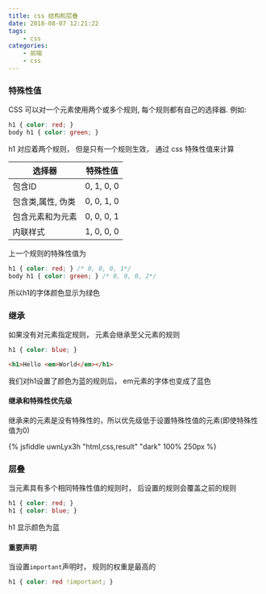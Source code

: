 ```yaml
---
title: css 结构和层叠
date: 2018-08-07 12:21:22
tags:
    - css
categories:
    - 前端
    - css
---
```

### 特殊性值

CSS 可以对一个元素使用两个或多个规则, 每个规则都有自己的选择器. 例如:

```CSS
h1 { color: red; }
body h1 { color: green; }
```

h1 对应着两个规则， 但是只有一个规则生效， 通过 css 特殊性值来计算

| 选择器            | 特殊性值   |
| ----------------- | ---------- |
| 包含ID            | 0, 1, 0, 0 |
| 包含类,属性, 伪类 | 0, 0, 1, 0 |
| 包含元素和为元素  | 0, 0, 0, 1 |
| 内联样式          | 1, 0, 0, 0 |

上一个规则的特殊性值为
```CSS
h1 { color: red; } /* 0, 0, 0, 1*/
body h1 { color: green; } /* 0, 0, 0, 2*/
```
所以h1的字体颜色显示为绿色

<!--more-->

### 继承
如果没有对元素指定规则， 元素会继承至父元素的规则

```css
h1 { color: blue; }
```

```html
<h1>Hello <em>World</em></h1>
```
我们对h1设置了颜色为蓝的规则后， em元素的字体也变成了蓝色

#### 继承和特殊性优先级
继承来的元素是没有特殊性的，所以优先级低于设置特殊性值的元素(即使特殊性值为0)

{% jsfiddle uwnLyx3h "html,css,result" "dark" 100% 250px %}


### 层叠
当元素具有多个相同特殊性值的规则时， 后设置的规则会覆盖之前的规则

```css
h1 { color: red; }
h1 { color: blue; }
```
h1 显示颜色为蓝

#### 重要声明
当设置`important`声明时， 规则的权重是最高的

```css
h1 { color: red !important; }
```
